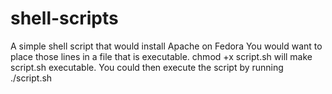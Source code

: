 # shell-scripts
A simple shell script that would install Apache on Fedora
You would want to place those lines in a file that is executable. chmod +x script.sh will make script.sh executable.
You could then execute the script by running ./script.sh
